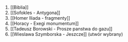 
1. [[Biblia]]
2. [[Sofokles - Antygona]]
3. [[Homer Iliada - fragmenty]]
4. [[Horacy - Exegi monumentum]]
5. [[Tadeusz Borowski - Prosze panstwa do gazu]]
6. [[Wieslawa Szymborska - Jeszcze]] (utwór wybrany)